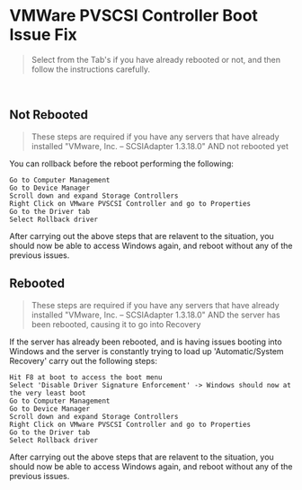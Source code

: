 # VMWare PVSCSI Controller Boot Issue Fix

> Select from the Tab's if you have already rebooted or not, and then follow the instructions carefully.

<br>

## Not Rebooted

> These steps are required if you have any servers that have already installed "VMware, Inc. – SCSIAdapter 1.3.18.0" AND not rebooted yet

You can rollback before the reboot performing the following:
```Windows Explorer
Go to Computer Management
Go to Device Manager
Scroll down and expand Storage Controllers
Right Click on VMware PVSCSI Controller and go to Properties
Go to the Driver tab
Select Rollback driver
```
After carrying out the above steps that are relavent to the situation, you should now be able to access Windows again, and reboot without any of the previous issues. 

## Rebooted

> These steps are required if you have any servers that have already installed "VMware, Inc. – SCSIAdapter 1.3.18.0" AND the server has been rebooted, causing it to go into Recovery

If the server has already been rebooted, and is having issues booting into Windows and the server is constantly trying to load up 'Automatic/System Recovery' carry out the following steps:
```WinPE
Hit F8 at boot to access the boot menu
Select 'Disable Driver Signature Enforcement' -> Windows should now at the very least boot
Go to Computer Management
Go to Device Manager
Scroll down and expand Storage Controllers
Right Click on VMware PVSCSI Controller and go to Properties
Go to the Driver tab
Select Rollback driver
```
After carrying out the above steps that are relavent to the situation, you should now be able to access Windows again, and reboot without any of the previous issues. 



